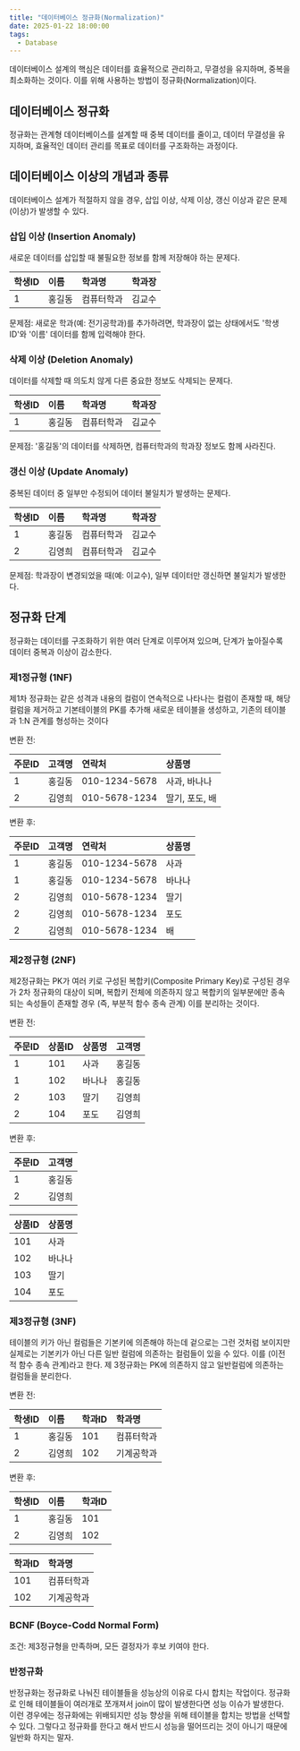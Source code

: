 ```yaml
---
title: "데이터베이스 정규화(Normalization)"
date: 2025-01-22 18:00:00
tags: 
  - Database
---
```


데이터베이스 설계의 핵심은 데이터를 효율적으로 관리하고,
무결성을 유지하며,
중복을 최소화하는 것이다.
이를 위해 사용하는 방법이 정규화(Normalization)이다.

## 데이터베이스 정규화

정규화는 관계형 데이터베이스를 설계할 때 중복 데이터를 줄이고, 데이터 무결성을 유지하며, 효율적인 데이터 관리를 목표로 데이터를 구조화하는 과정이다.

## 데이터베이스 이상의 개념과 종류

데이터베이스 설계가 적절하지 않을 경우, 삽입 이상, 삭제 이상, 갱신 이상과 같은 문제(이상)가 발생할 수 있다.

### 삽입 이상 (Insertion Anomaly)

새로운 데이터를 삽입할 때 불필요한 정보를 함께 저장해야 하는 문제다.

| 학생ID | 이름  | 학과명   | 학과장 |
|:-----|:----|:------|:----|
| 1    | 홍길동 | 컴퓨터학과 | 김교수 |

문제점: 새로운 학과(예: 전기공학과)를 추가하려면, 학과장이 없는 상태에서도 '학생ID'와 '이름' 데이터를 함께 입력해야 한다.

### 삭제 이상 (Deletion Anomaly)

데이터를 삭제할 때 의도치 않게 다른 중요한 정보도 삭제되는 문제다.

| 학생ID | 이름  | 학과명   | 학과장 |
|:-----|:----|:------|:----|
| 1    | 홍길동 | 컴퓨터학과 | 김교수 |

문제점: '홍길동'의 데이터를 삭제하면, 컴퓨터학과의 학과장 정보도 함께 사라진다.

### 갱신 이상 (Update Anomaly)

중복된 데이터 중 일부만 수정되어 데이터 불일치가 발생하는 문제다.

| 학생ID | 이름  | 학과명   | 학과장 |
|:-----|:----|:------|:----|
| 1    | 홍길동 | 컴퓨터학과 | 김교수 |
| 2    | 김영희 | 컴퓨터학과 | 김교수 |

문제점: 학과장이 변경되었을 때(예: 이교수), 일부 데이터만 갱신하면 불일치가 발생한다.

## 정규화 단계

정규화는 데이터를 구조화하기 위한 여러 단계로 이루어져 있으며, 단계가 높아질수록 데이터 중복과 이상이 감소한다.

### 제1정규형 (1NF)

제1차 정규화는 같은 성격과 내용의 컬럼이 연속적으로 나타나는 컬럼이 존재할 때, 
해당 컬럼을 제거하고 기본테이블의 PK를 추가해 새로운 테이블을 생성하고, 기존의 테이블과 1:N 관계를 형성하는 것이다

변환 전:

| 주문ID | 고객명 | 연락처           | 상품명       |
|:-----|:----|:--------------|:----------|
| 1    | 홍길동 | 010-1234-5678 | 사과, 바나나   |
| 2    | 김영희 | 010-5678-1234 | 딸기, 포도, 배 |

변환 후:

| 주문ID | 고객명 | 연락처           | 상품명 |
|:-----|:----|:--------------|:----|
| 1    | 홍길동 | 010-1234-5678 | 사과  |
| 1    | 홍길동 | 010-1234-5678 | 바나나 |
| 2    | 김영희 | 010-5678-1234 | 딸기  |
| 2    | 김영희 | 010-5678-1234 | 포도  |
| 2    | 김영희 | 010-5678-1234 | 배   |

### 제2정규형 (2NF)

제2정규화는 PK가 여러 키로 구성된 복합키(Composite Primary Key)로 구성된 경우가 2차 정규화의 대상이 되며, 
복합키 전체에 의존하지 않고 복합키의 일부분에만 종속되는 속성들이 존재할 경우 (즉, 부분적 함수 종속 관계) 이를 분리하는 것이다.

변환 전:

| 주문ID | 상품ID | 상품명  | 고객명  |
|:-----|:-----|:-----|:-----|
| 1	   | 101  | 	사과	 | 홍길동  |
| 1	   | 102  | 	바나나 | 	홍길동 |
| 2	   | 103	 | 딸기   | 	김영희 |
| 2	   | 104	 | 포도   | 	김영희 |

변환 후:

| 주문ID | 고객명  |
|:-----|:-----|
| 1    | 	홍길동 |
| 2    | 	김영희 |

| 상품ID | 	상품명 |
|:-----|:-----|
| 101  | 	사과  |
| 102  | 	바나나 |
| 103  | 	딸기  |
| 104  | 	포도  |

### 제3정규형 (3NF)

테이블의 키가 아닌 컬럼들은 기본키에 의존해야 하는데 겉으로는 그런 것처럼 보이지만 실제로는 기본키가 아닌 다른 일반 컬럼에 의존하는 컬럼들이 있을 수 있다.
이를 (이전적 함수 종속 관계)라고 한다.
제 3정규화는 PK에 의존하지 않고 일반컬럼에 의존하는 컬럼들을 분리한다.

변환 전:

| 학생ID | 	이름	 | 학과ID | 	학과명   |
|:-----|:-----|:-----|:-------|
| 1    | 	홍길동 | 	101 | 	컴퓨터학과 |
| 2    | 	김영희 | 	102 | 	기계공학과 |

변환 후:

| 학생ID | 	이름  | 	학과ID |
|:-----|:-----|:------|
| 1    | 	홍길동 | 	101  |
| 2    | 	김영희 | 	102  |

| 학과ID | 	학과명  |
|:-----|:------|
| 101	 | 컴퓨터학과 |
| 102	 | 기계공학과 |

### BCNF (Boyce-Codd Normal Form)

조건: 제3정규형을 만족하며, 모든 결정자가 후보 키여야 한다.

### 반정규화

반정규화는 정규화로 나눠진 테이블들을 성능상의 이유로 다시 합치는 작업이다.
정규화로 인해 테이블들이 여러개로 쪼개져서 join이 많이 발생한다면 성능 이슈가 발생한다.
이런 경우에는 정규화에는 위배되지만 성능 향상을 위해 테이블을 합치는 방법을 선택할 수 있다.
그렇다고 정규화를 한다고 해서 반드시 성능을 떨어뜨리는 것이 아니기 때문에 일반화 하지는 말자.

